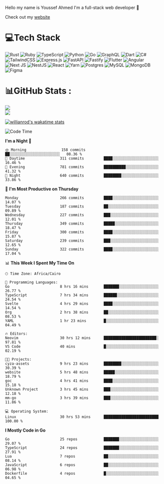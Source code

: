 Hello my name is Youssef Ahmed I'm a full-stack web developer 👋

Check out my [website](https://youssefahmed.vercel.app)
 
# 💻Tech Stack

![Rust](https://img.shields.io/badge/rust-%23000000.svg?style=for-the-badge&logo=rust&logoColor=white) ![Ruby](https://img.shields.io/badge/ruby-%23CC342D.svg?style=for-the-badge&logo=ruby&logoColor=white) ![TypeScript](https://img.shields.io/badge/typescript-%23007ACC.svg?style=for-the-badge&logo=typescript&logoColor=white) ![Python](https://img.shields.io/badge/python-3670A0?style=for-the-badge&logo=python&logoColor=ffdd54) ![Go](https://img.shields.io/badge/go-%2300ADD8.svg?style=for-the-badge&logo=go&logoColor=white) ![GraphQL](https://img.shields.io/badge/-GraphQL-E10098?style=for-the-badge&logo=graphql&logoColor=white) ![Dart](https://img.shields.io/badge/dart-%230175C2.svg?style=for-the-badge&logo=dart&logoColor=white) ![C#](https://img.shields.io/badge/c%23-%23239120.svg?style=for-the-badge&logo=c-sharp&logoColor=white) ![TailwindCSS](https://img.shields.io/badge/tailwindcss-%2338B2AC.svg?style=for-the-badge&logo=tailwind-css&logoColor=white) ![Express.js](https://img.shields.io/badge/express.js-%23404d59.svg?style=for-the-badge&logo=express&logoColor=%2361DAFB) ![FastAPI](https://img.shields.io/badge/FastAPI-005571?style=for-the-badge&logo=fastapi) ![Fastify](https://img.shields.io/badge/fastify-%23000000.svg?style=for-the-badge&logo=fastify&logoColor=white) ![Flutter](https://img.shields.io/badge/Flutter-%2302569B.svg?style=for-the-badge&logo=Flutter&logoColor=white) ![Angular](https://img.shields.io/badge/angular-%23DD0031.svg?style=for-the-badge&logo=angular&logoColor=white) ![Next JS](https://img.shields.io/badge/Next-black?style=for-the-badge&logo=next.js&logoColor=white) ![NestJS](https://img.shields.io/badge/nestjs-%23E0234E.svg?style=for-the-badge&logo=nestjs&logoColor=white) ![React](https://img.shields.io/badge/react-%2320232a.svg?style=for-the-badge&logo=react&logoColor=%2361DAFB) ![Yarn](https://img.shields.io/badge/yarn-%232C8EBB.svg?style=for-the-badge&logo=yarn&logoColor=white) ![Postgres](https://img.shields.io/badge/postgres-%23316192.svg?style=for-the-badge&logo=postgresql&logoColor=white) ![MySQL](https://img.shields.io/badge/mysql-%2300f.svg?style=for-the-badge&logo=mysql&logoColor=white) ![MongoDB](https://img.shields.io/badge/MongoDB-%234ea94b.svg?style=for-the-badge&logo=mongodb&logoColor=white)     ![Figma](https://img.shields.io/badge/figma-%23F24E1E.svg?style=for-the-badge&logo=figma&logoColor=white)

# 📊GitHub Stats :

![](https://github-readme-stats.vercel.app/api?username=joetifa2003&theme=tokyonight&hide_border=false&include_all_commits=false&count_private=false)<br/>
![](https://github-readme-streak-stats.herokuapp.com/?user=joetifa2003&theme=tokyonight&hide_border=false)<br/>

[![willianrod's wakatime stats](https://github-readme-stats.vercel.app/api/wakatime?username=joetifa2003&layout=compact)](https://github.com/anuraghazra/github-readme-stats)
<!--START_SECTION:waka-->
![Code Time](http://img.shields.io/badge/Code%20Time-3%2C239%20hrs%2052%20mins-blue)

**I'm a Night 🦉** 

```text
🌞 Morning                158 commits         ██░░░░░░░░░░░░░░░░░░░░░░░   08.36 % 
🌆 Daytime                311 commits         ████░░░░░░░░░░░░░░░░░░░░░   16.46 % 
🌃 Evening                781 commits         ██████████░░░░░░░░░░░░░░░   41.32 % 
🌙 Night                  640 commits         ████████░░░░░░░░░░░░░░░░░   33.86 % 
```
📅 **I'm Most Productive on Thursday** 

```text
Monday                   266 commits         ████░░░░░░░░░░░░░░░░░░░░░   14.07 % 
Tuesday                  187 commits         ██░░░░░░░░░░░░░░░░░░░░░░░   09.89 % 
Wednesday                227 commits         ███░░░░░░░░░░░░░░░░░░░░░░   12.01 % 
Thursday                 349 commits         █████░░░░░░░░░░░░░░░░░░░░   18.47 % 
Friday                   300 commits         ████░░░░░░░░░░░░░░░░░░░░░   15.87 % 
Saturday                 239 commits         ███░░░░░░░░░░░░░░░░░░░░░░   12.65 % 
Sunday                   322 commits         ████░░░░░░░░░░░░░░░░░░░░░   17.04 % 
```


📊 **This Week I Spent My Time On** 

```text
🕑︎ Time Zone: Africa/Cairo

💬 Programming Languages: 
Go                       8 hrs 16 mins       ███████░░░░░░░░░░░░░░░░░░   26.77 % 
TypeScript               7 hrs 34 mins       ██████░░░░░░░░░░░░░░░░░░░   24.54 % 
Svelte                   4 hrs 29 mins       ████░░░░░░░░░░░░░░░░░░░░░   14.54 % 
Org                      2 hrs 38 mins       ██░░░░░░░░░░░░░░░░░░░░░░░   08.53 % 
YAML                     1 hr 23 mins        █░░░░░░░░░░░░░░░░░░░░░░░░   04.49 % 

🔥 Editors: 
Neovim                   30 hrs 12 mins      ████████████████████████░   97.81 % 
VS Code                  40 mins             █░░░░░░░░░░░░░░░░░░░░░░░░   02.19 % 

🐱‍💻 Projects: 
cyza-assets              9 hrs 23 mins       ████████░░░░░░░░░░░░░░░░░   30.39 % 
website                  5 hrs 48 mins       █████░░░░░░░░░░░░░░░░░░░░   18.79 % 
goc                      4 hrs 41 mins       ████░░░░░░░░░░░░░░░░░░░░░   15.18 % 
Unknown Project          3 hrs 45 mins       ███░░░░░░░░░░░░░░░░░░░░░░   12.18 % 
mm-go                    3 hrs 39 mins       ███░░░░░░░░░░░░░░░░░░░░░░   11.86 % 

💻 Operating System: 
Linux                    30 hrs 53 mins      █████████████████████████   100.00 % 
```

**I Mostly Code in Go** 

```text
Go                       25 repos            ███████░░░░░░░░░░░░░░░░░░   29.07 % 
TypeScript               24 repos            ███████░░░░░░░░░░░░░░░░░░   27.91 % 
Lua                      7 repos             ██░░░░░░░░░░░░░░░░░░░░░░░   08.14 % 
JavaScript               6 repos             ██░░░░░░░░░░░░░░░░░░░░░░░   06.98 % 
Dockerfile               4 repos             █░░░░░░░░░░░░░░░░░░░░░░░░   04.65 % 
```




<!--END_SECTION:waka-->

